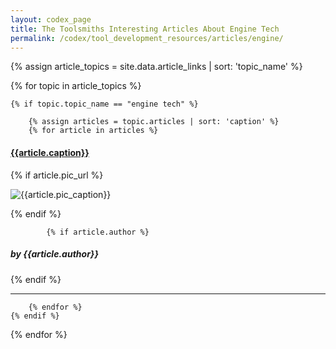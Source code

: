 ```yaml
---
layout: codex_page
title: The Toolsmiths Interesting Articles About Engine Tech
permalink: /codex/tool_development_resources/articles/engine/
---
```


<!-- To Edit or Add content to this page please edit the _data/article.yaml file -->
{% assign article_topics = site.data.article_links | sort: 'topic_name' %}

{% for topic in article_topics %}

	{% if topic.topic_name == "engine tech" %}

		{% assign articles = topic.articles | sort: 'caption' %}
		{% for article in articles %}

<h4><a href="{{article.url}}">{{article.caption}}</a></h4>
			{% if article.pic_url %}
<p><img src="{{article.pic_url}}" alt="{{article.pic_caption}}"></p>
			{% endif %}

			{% if article.author %}
<h5>by {{article.author}}</h5>
			{% endif %}
<hr>

		{% endfor %}
	{% endif %}
{% endfor %}